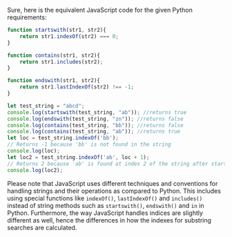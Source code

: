 Sure, here is the equivalent JavaScript code for the given Python requirements:

```javascript
function startswith(str1, str2){
    return str1.indexOf(str2) === 0;
}

function contains(str1, str2){
    return str1.includes(str2);
}

function endswith(str1, str2){
    return str1.lastIndexOf(str2) !== -1;
}

let test_string = "abcd";
console.log(startswith(test_string, "ab")); //returns true
console.log(endswith(test_string, "zn")); //returns false
console.log(contains(test_string, "bb")); //returns false
console.log(contains(test_string, "ab")); //returns true
let loc = test_string.indexOf('bb'); 
// Returns -1 because 'bb' is not found in the string
console.log(loc);
let loc2 = test_string.indexOf('ab', loc + 1); 
// Returns 2 because 'ab' is found at index 2 of the string after starting from index 3
console.log(loc2);
```
Please note that JavaScript uses different techniques and conventions for handling strings and their operations as compared to Python. This includes using special functions like `indexOf()`, `lastIndexOf()` and `includes()` instead of string methods such as `startswith()`, `endswith()` and `in` in Python. Furthermore, the way JavaScript handles indices are slightly different as well, hence the differences in how the indexes for substring searches are calculated.
